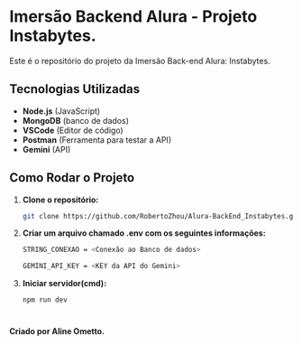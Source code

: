 # Imersão Backend Alura - Projeto Instabytes.

Este é o repositório do projeto da Imersão Back-end Alura: Instabytes.

## Tecnologias Utilizadas

- **Node.js** (JavaScript)
- **MongoDB** (banco de dados)
- **VSCode** (Editor de código)
- **Postman** (Ferramenta para testar a API)
- **Gemini** (API)

## Como Rodar o Projeto

1. **Clone o repositório:**

   ```bash
   git clone https://github.com/RobertoZhou/Alura-BackEnd_Instabytes.git

3. **Criar um arquivo chamado .env com os seguintes informações:**
   ```bash
   STRING_CONEXAO = <Conexão ao Banco de dados>

   GEMINI_API_KEY = <KEY da API do Gemini>
   ```

2. **Iniciar servidor(cmd):**
   ```bash
   npm run dev
#
#### Criado por Aline Ometto.
